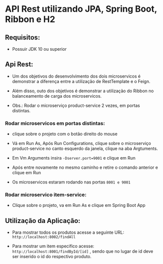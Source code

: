 # API Rest utilizando JPA, Spring Boot, Ribbon e H2

## Requisitos:

- Possuir JDK 10 ou superior

## Api Rest:

- Um dos objetivos do desenvolvimento dos dois microservicos é demonstrar a diferença entre a utilização de RestTemplate e o Feign.

- Além disso, outo dos objetivos é demonstrar a utilização do Ribbon no balanceamento de carga dos microservicos.

- Obs.: Rodar o microserviço product-service 2 vezes, em portas distintas.

### Rodar microservicos em portas distintas:

- clique sobre o projeto com o botão direito do mouse

- Vá em Run As, Após Run Configurations, clique sobre o microserviço product-service no canto esquerdo da janela, clique na aba Argtuments.

- Em Vm Arguments insira `-Dserver.port=9001` e clique em Run

- Após entre novamente no mesmo caminho e retire o comando anterior e clique em Run

- Os microservicos estaram rodando nas portas `8001 e 9001`

### Rodar microservico item-service:

- Clique sobre o projeto, va em Run As e clique em Spring Boot App

## Utilização da Aplicação:

- Para mostrar todos os produtos acesse a seguinte URL: `http://localhost:8002/findAll`

- Para mostrar um item especifico acesse: `http://localhost:8001/findById/[id]` , sendo que no lugar de id deve ser inserido o id do respectivo produto.

